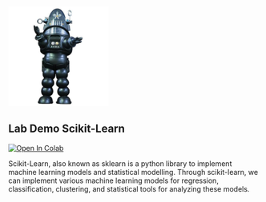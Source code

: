 <img src="images/robby.png" alt="drawing" width="200"/>

## Lab Demo Scikit-Learn



<a target="_blank" href="https://colab.research.google.com/github/antonioGoncalves64/ML/blob/main/lab_sklearn.ipynb">
  <img src="https://colab.research.google.com/assets/colab-badge.svg" alt="Open In Colab"/>
</a>




Scikit-Learn, also known as sklearn is a python library to implement machine learning models and statistical modelling. Through scikit-learn, we can implement various machine learning models for regression, classification, clustering, and statistical tools for analyzing these models.
